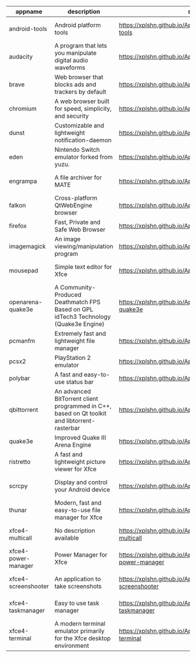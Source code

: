 | appname | description | site | download | version |
| ------- | ----------- | ---- | -------- | ------- |
| android-tools | Android platform tools | https://xplshn.github.io/AppBundleHUB#android-tools | https://github.com/xplshn/AppBundleHUB/releases/download/v101-20250613032153/android-tools-13_06_2025-xplshn.dwfs.AppBundle | v101-20250613032153 |
| audacity | A program that lets you manipulate digital audio waveforms | https://xplshn.github.io/AppBundleHUB#audacity | https://github.com/xplshn/AppBundleHUB/releases/download/v101-20250613032153/audacity-13_06_2025-xplshn.dwfs.AppBundle | v101-20250613032153 |
| brave | Web browser that blocks ads and trackers by default | https://xplshn.github.io/AppBundleHUB#brave | https://github.com/xplshn/AppBundleHUB/releases/download/v101-20250613032153/brave-13_06_2025-xplshn.dwfs.AppBundle | v101-20250613032153 |
| chromium | A web browser built for speed, simplicity, and security | https://xplshn.github.io/AppBundleHUB#chromium | https://github.com/xplshn/AppBundleHUB/releases/download/v101-20250613032153/chromium-13_06_2025-xplshn.dwfs.AppBundle | v101-20250613032153 |
| dunst | Customizable and lightweight notification-daemon | https://xplshn.github.io/AppBundleHUB#dunst | https://github.com/xplshn/AppBundleHUB/releases/download/v101-20250613032153/dunst-13_06_2025-xplshn.dwfs.AppBundle | v101-20250613032153 |
| eden | Nintendo Switch emulator forked from yuzu. | https://xplshn.github.io/AppBundleHUB#eden | https://github.com/xplshn/AppBundleHUB/releases/download/v101-20250613032153/eden-20250613-xplshn.dwfs.AppBundle | v101-20250613032153 |
| engrampa | A file archiver for MATE | https://xplshn.github.io/AppBundleHUB#engrampa | https://github.com/xplshn/AppBundleHUB/releases/download/v101-20250613032153/engrampa-13_06_2025-xplshn.dwfs.AppBundle | v101-20250613032153 |
| falkon | Cross-platform QtWebEngine browser | https://xplshn.github.io/AppBundleHUB#falkon | https://github.com/xplshn/AppBundleHUB/releases/download/v101-20250613032153/falkon-13_06_2025-xplshn.dwfs.AppBundle | v101-20250613032153 |
| firefox | Fast, Private and Safe Web Browser | https://xplshn.github.io/AppBundleHUB#firefox | https://github.com/xplshn/AppBundleHUB/releases/download/v101-20250613032153/firefox-13_06_2025-xplshn.dwfs.AppBundle | v101-20250613032153 |
| imagemagick | An image viewing/manipulation program | https://xplshn.github.io/AppBundleHUB#imagemagick | https://github.com/xplshn/AppBundleHUB/releases/download/v101-20250613032153/imageMagick-13_06_2025-xplshn.dwfs.AppBundle | v101-20250613032153 |
| mousepad | Simple text editor for Xfce | https://xplshn.github.io/AppBundleHUB#mousepad | https://github.com/xplshn/AppBundleHUB/releases/download/v101-20250613032153/mousepad-13_06_2025-xplshn.dwfs.AppBundle | v101-20250613032153 |
| openarena-quake3e | A Community-Produced Deathmatch FPS Based on GPL idTech3 Technology (Quake3e Engine) | https://xplshn.github.io/AppBundleHUB#openarena-quake3e | https://github.com/xplshn/AppBundleHUB/releases/download/v101-20250613032153/openarena-quake3e.dwfs.AppBundle | v101-20250613032153 |
| pcmanfm | Extremely fast and lightweight file manager | https://xplshn.github.io/AppBundleHUB#pcmanfm | https://github.com/xplshn/AppBundleHUB/releases/download/v101-20250613032153/pcmanfm-13_06_2025-xplshn.dwfs.AppBundle | v101-20250613032153 |
| pcsx2 | PlayStation 2 emulator | https://xplshn.github.io/AppBundleHUB#pcsx2 | https://github.com/xplshn/AppBundleHUB/releases/download/v101-20250613032153/pcsx2-13_06_2025-xplshn.dwfs.AppBundle | v101-20250613032153 |
| polybar | A fast and easy-to-use status bar | https://xplshn.github.io/AppBundleHUB#polybar | https://github.com/xplshn/AppBundleHUB/releases/download/v101-20250613032153/polybar-13_06_2025-xplshn.dwfs.AppBundle | v101-20250613032153 |
| qbittorrent | An advanced BitTorrent client programmed in C++, based on Qt toolkit and libtorrent-rasterbar | https://xplshn.github.io/AppBundleHUB#qbittorrent | https://github.com/xplshn/AppBundleHUB/releases/download/v101-20250613032153/qbittorrent-13_06_2025-xplshn.dwfs.AppBundle | v101-20250613032153 |
| quake3e | Improved Quake III Arena Engine | https://xplshn.github.io/AppBundleHUB#quake3e | https://github.com/xplshn/AppBundleHUB/releases/download/v101-20250613032153/quake3e.dwfs.AppBundle | v101-20250613032153 |
| ristretto | A fast and lightweight picture viewer for Xfce | https://xplshn.github.io/AppBundleHUB#ristretto | https://github.com/xplshn/AppBundleHUB/releases/download/v101-20250613032153/ristretto-13_06_2025-xplshn.dwfs.AppBundle | v101-20250613032153 |
| scrcpy | Display and control your Android device | https://xplshn.github.io/AppBundleHUB#scrcpy | https://github.com/xplshn/AppBundleHUB/releases/download/v101-20250613032153/scrcpy-13_06_2025-xplshn.AppDir.dwfs.AppBundle | v101-20250613032153 |
| thunar | Modern, fast and easy-to-use file manager for Xfce | https://xplshn.github.io/AppBundleHUB#thunar | https://github.com/xplshn/AppBundleHUB/releases/download/v101-20250613032153/thunar-13_06_2025-xplshn.dwfs.AppBundle | v101-20250613032153 |
| xfce4-multicall | No description available | https://xplshn.github.io/AppBundleHUB#xfce4-multicall | https://github.com/xplshn/AppBundleHUB/releases/download/v101-20250613032153/xfce4-multicall-13_06_2025-xplshn.AppDir.dwfs.AppBundle | v101-20250613032153 |
| xfce4-power-manager | Power Manager for Xfce | https://xplshn.github.io/AppBundleHUB#xfce4-power-manager | https://github.com/xplshn/AppBundleHUB/releases/download/v101-20250613032153/xfce4-power-manager-13_06_2025-xplshn.dwfs.AppBundle | v101-20250613032153 |
| xfce4-screenshooter | An application to take screenshots | https://xplshn.github.io/AppBundleHUB#xfce4-screenshooter | https://github.com/xplshn/AppBundleHUB/releases/download/v101-20250613032153/xfce4-screenshooter-13_06_2025-xplshn.dwfs.AppBundle | v101-20250613032153 |
| xfce4-taskmanager | Easy to use task manager | https://xplshn.github.io/AppBundleHUB#xfce4-taskmanager | https://github.com/xplshn/AppBundleHUB/releases/download/v101-20250613032153/xfce4-taskmanager-13_06_2025-xplshn.dwfs.AppBundle | v101-20250613032153 |
| xfce4-terminal | A modern terminal emulator primarily for the Xfce desktop environment | https://xplshn.github.io/AppBundleHUB#xfce4-terminal | https://github.com/xplshn/AppBundleHUB/releases/download/v101-20250613032153/xfce4-terminal-13_06_2025-xplshn.dwfs.AppBundle | v101-20250613032153 |
